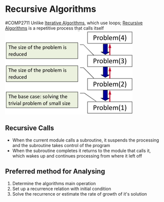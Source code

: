 # Recursive Algorithms
#COMP2711 
Unlike [Iterative Algorithms](Semester3/COMP2711-Algorithms1/Iterative%20Algorithms.md), which use loops; [Recursive Algorithms](Recursive%20Algorithms.md) is a repetitive process that calls itself
![](Pasted%20image%2020240113181057.png)
## Recursive Calls
- When the current module calls a subroutine, it suspends the processing and the subroutine takes control of the program
- When the subroutine completes it returns to the module that calls it, which wakes up and continues processing from where it left off
## Preferred method for Analysing
1. Determine the algorithms main operation
2. Set up a recurrence relation with initial condition
3. Solve the recurrence or estimate the rate of growth of it's solution
